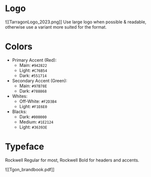 # Logo
![[TarragonLogo_2023.png]]
Use large logo when possible & readable, otherwise use a variant more suited for the format.
# Colors
- Primary Accent (Red):
	- Main: `#942822`
	- Light: `#C76B54`
	- Dark: `#551714`
- Secondary Accent (Green):
	- Main: `#97B78E`
	- Dark: `#788868`
- Whites:
	- Off-White: `#F2D3B4`
	- Light: `#F1E6E0`
- Blacks:
	- Dark: `#000000`
	- Medium: `#1E2124`
	- Light: `#36393E`

# Typeface
Rockwell Regular for most, Rockwell Bold for headers and accents.


![[Tgon_brandbook.pdf]]